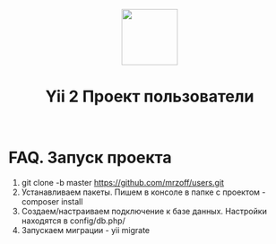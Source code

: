 <p align="center">
    <img src="https://avatars0.githubusercontent.com/u/993323" height="100px">
    <h1 align="center">Yii 2 Проект пользователи</h1>
    <br>
</p>
<h1>FAQ. Запуск проекта</h1>

1) git clone -b master https://github.com/mrzoff/users.git
2) Устанавливаем пакеты. Пишем в консоле в папке с проектом - composer install 
3) Создаем/настраиваем подключение к базе данных. Настройки находятся в config/db.php/
4) Запускаем миграции - yii migrate
